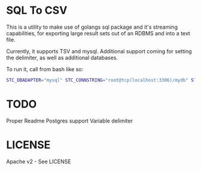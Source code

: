 SQL To CSV
============

This is a utility to make use of golangs sql package and it's streaming capabilities,
for exporting large result sets out of an RDBMS and into a text file.

Currently, it supports TSV and mysql. Additional support coming for setting the delimiter,
as well as additional databases.

To run it, call from bash like so:

```bash
STC_DBADAPTER="mysql" STC_CONNSTRING="root@tcp(localhost:3306)/mydb" STC_QUERY="SELECT * FROM table" STC_OUTPUTFILE="data.csv" go run sqltocsv.go
```

TODO
=====
Proper Readme
Postgres support
Variable delimiter

LICENSE
=========
Apache v2 - See LICENSE
